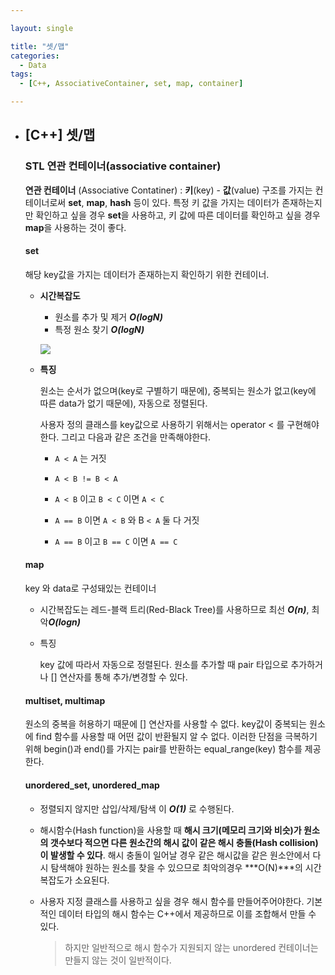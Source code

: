 ```yaml
---

layout: single

title: "셋/맵"
categories:
  - Data
tags:
  - [C++, AssociativeContainer, set, map, container]

---
```


- ## [C++] 셋/맵  

  ### STL 연관 컨테이너(associative container)
  
  **연관 컨테이너** (Associative Contatiner) : **키**(key) - **값**(value) 구조를 가지는 컨테이너로써 **set**, **map**, **hash** 등이 있다. 특정 키 값을 가지는 데이터가 존재하는지만 확인하고 싶을 경우 **set**을 사용하고, 키 값에 따른 데이터를 확인하고 싶을 경우 **map**을 사용하는 것이 좋다.
  
  #### set
  
   해당 key값을 가지는 데이터가 존재하는지 확인하기 위한 컨테이너. 
  
  
  
  - **시간복잡도**
  
    - 원소를 추가 및 제거 ***O(logN)***
    - 특정 원소 찾기 ***O(logN)***
  
    ![](https://user-images.githubusercontent.com/18680116/63221862-01e00280-c1da-11e9-8974-36bcba58a0c1.png)
  
  
  
  - **특징**
  
    원소는 순서가 없으며(key로 구별하기 때문에), 중복되는 원소가 없고(key에 따른 data가 없기 때문에), 자동으로 정렬된다.
  
    사용자 정의 클래스를 key값으로 사용하기 위해서는 operator < 를 구현해야 한다. 그리고 다음과 같은 조건을 만족해야한다.
  
    * `A < A` 는 거짓
  
    - `A < B != B < A`
  
    - `A < B` 이고 `B < C` 이면 `A < C`
  
    - `A == B` 이면 `A < B` 와 B `< A` 둘 다 거짓
  
    - `A == B` 이고 `B == C` 이면 `A == C`
  
  #### map
  
    key 와 data로 구성돼있는 컨테이너
  
  - 시간복잡도는 레드-블랙 트리(Red-Black Tree)를 사용하므로 최선 ***O(n)***, 최악***O(logn)***
  
  - 특징
  
    key 값에 따라서 자동으로 정렬된다. 원소를 추가할 때 pair 타입으로 추가하거나 [] 연산자를 통해 추가/변경할 수 있다.
  
  #### multiset, multimap
  
  원소의 중복을 허용하기 때문에 [] 연산자를 사용할 수 없다. key값이 중복되는 원소에 find 함수를 사용할 때 어떤 값이 반환될지 알 수 없다. 이러한 단점을 극복하기 위해 begin()과 end()를 가지는 pair를 반환하는 equal_range(key) 함수를 제공한다.
  
  #### unordered_set, unordered_map
  
  - 정렬되지 않지만 삽입/삭제/탐색 이 ***O(1)*** 로 수행된다.
  
  - 해시함수(Hash function)을 사용할 때 **해시 크기(메모리 크기와 비슷)가 원소의 갯수보다 적으면 다른 원소간의 해시 값이 같은 해시 충돌(Hash collision)이 발생할 수 있다**. 해시 충돌이 일어날 경우 같은 해시값을 같은 원소안에서 다시 탐색해야 원하는 원소를 찾을 수 있으므로 최악의경우 ***O(N)***의 시간복잡도가 소요된다.
  
  - 사용자 지정 클래스를 사용하고 싶을 경우 해시 함수를 만들어주어야한다. 기본적인 데이터 타입의 해시 함수는 C++에서 제공하므로 이를 조합해서 만들 수 있다. 
  
    > 하지만 일반적으로 해시 함수가 지원되지 않는 unordered 컨테이너는 만들지 않는 것이 일반적이다.